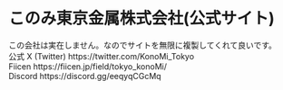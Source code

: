 # このみ東京金属株式会社(公式サイト)

<p>この会社は実在しません。なのでサイトを無限に複製してくれて良いです。<br>
公式 X (Twitter) https://twitter.com/KonoMi_Tokyo <br>
Fiicen https://fiicen.jp/field/tokyo_konoMi/ <br>
Discord https://discord.gg/eeqyqCGcMq </p>
